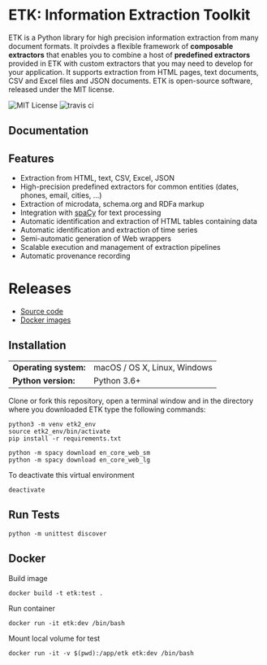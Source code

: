 # ETK: Information Extraction Toolkit

ETK is a Python library for high precision information extraction from many document formats.
It proivdes a flexible framework of **composable extractors** that enables you to combine a host of **predefined extractors** provided in ETK with custom extractors that you may need to develop for your application.
It supports extraction from HTML pages, text documents, CSV and Excel files and JSON documents.
ETK is open-source software, released under the MIT license.



![MIT License](https://img.shields.io/badge/license-MIT-blue.svg) ![travis ci](https://travis-ci.org/usc-isi-i2/etk.svg?branch=etk2)

## Documentation


## Features

* Extraction from HTML, text, CSV, Excel, JSON
* High-precision predefined extractors for common entities (dates, phones, email, cities, ...)
* Extraction of microdata, schema.org and RDFa markup
* Integration with [spaCy](https://github.com/explosion/spaCy) for text processing
* Automatic identification and extraction of HTML tables containing data
* Automatic identification and extraction of time series
* Semi-automatic generation of Web wrappers
* Scalable execution and management of extraction pipelines
* Automatic provenance recording

# Releases

- [Source code](https://github.com/usc-isi-i2/etk/releases)
- [Docker images](https://hub.docker.com/r/uscisii2/etk/tags/)

## Installation

<table>
  <tr><td><b>Operating system:</td><td>macOS / OS X, Linux, Windows</td></tr>
  <tr><td><b>Python version:</td><td>Python 3.6+</td></tr>
<table>

Clone or fork this repository, open a terminal window and in the directory where you downloaded ETK type the following commands:
```
python3 -m venv etk2_env
source etk2_env/bin/activate
pip install -r requirements.txt

python -m spacy download en_core_web_sm
python -m spacy download en_core_web_lg
```
To deactivate this virtual environment
```
deactivate
```

## Run Tests

`python -m unittest discover`

## Docker

Build image

`docker build -t etk:test .`

Run container

`docker run -it etk:dev /bin/bash`

Mount local volume for test

`docker run -it -v $(pwd):/app/etk etk:dev /bin/bash`

